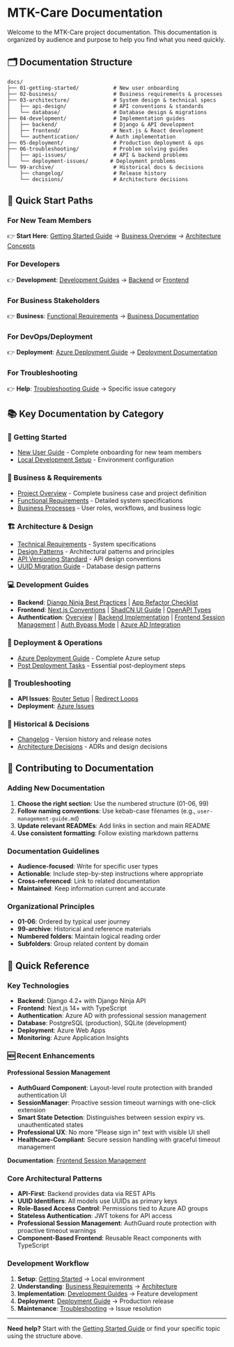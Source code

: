 # MTK-Care Documentation

Welcome to the MTK-Care project documentation. This documentation is organized by audience and purpose to help you find what you need quickly.

## 🗂️ Documentation Structure

```
docs/
├── 01-getting-started/           # New user onboarding
├── 02-business/                  # Business requirements & processes
├── 03-architecture/              # System design & technical specs
│   ├── api-design/               # API conventions & standards
│   └── database/                 # Database design & migrations
├── 04-development/               # Implementation guides
│   ├── backend/                  # Django & API development
│   ├── frontend/                 # Next.js & React development
│   └── authentication/          # Auth implementation
├── 05-deployment/                # Production deployment & ops
├── 06-troubleshooting/           # Problem solving guides
│   ├── api-issues/               # API & backend problems
│   └── deployment-issues/       # Deployment problems
└── 99-archive/                   # Historical docs & decisions
    ├── changelog/                # Release history
    └── decisions/                # Architecture decisions
```

## 🚀 Quick Start Paths

### For New Team Members
👉 **Start Here**: [Getting Started Guide](./01-getting-started/) → [Business Overview](./02-business/) → [Architecture Concepts](./03-architecture/)

### For Developers
👉 **Development**: [Development Guides](./04-development/) → [Backend](./04-development/backend/) or [Frontend](./04-development/frontend/)

### For Business Stakeholders
👉 **Business**: [Functional Requirements](./02-business/functional-requirements.md) → [Business Documentation](./02-business/)

### For DevOps/Deployment
👉 **Deployment**: [Azure Deployment Guide](./05-deployment/azure-deployment-guide.md) → [Deployment Documentation](./05-deployment/)

### For Troubleshooting
👉 **Help**: [Troubleshooting Guide](./06-troubleshooting/) → Specific issue category

## 📚 Key Documentation by Category

### 🎯 Getting Started
- [New User Guide](./01-getting-started/) - Complete onboarding for new team members
- [Local Development Setup](./01-getting-started/) - Environment configuration

### 💼 Business & Requirements  
- [Project Overview](./02-business/project-overview.md) - Complete business case and project definition
- [Functional Requirements](./02-business/functional-requirements.md) - Detailed system specifications
- [Business Processes](./02-business/) - User roles, workflows, and business logic

### 🏗️ Architecture & Design
- [Technical Requirements](./03-architecture/technical-requirements.md) - System specifications
- [Design Patterns](./03-architecture/design-patterns.md) - Architectural patterns and principles
- [API Versioning Standard](./03-architecture/api-design/api-versioning-standard.md) - API design conventions
- [UUID Migration Guide](./03-architecture/database/uuid-migration-guide.md) - Database design patterns

### 💻 Development Guides
- **Backend**: [Django Ninja Best Practices](./04-development/backend/django-ninja-best-practices.md) | [App Refactor Checklist](./04-development/backend/app-refactor-checklist.md)
- **Frontend**: [Next.js Conventions](./04-development/frontend/nextjs-conventions.md) | [ShadCN UI Guide](./04-development/frontend/ShadCN-context.md) | [OpenAPI Types](./04-development/frontend/openapi-type-generation.md)
- **Authentication**: [Overview](./04-development/authentication/overview.md) | [Backend Implementation](./04-development/authentication/backend-implementation.md) | [Frontend Session Management](./04-development/authentication/frontend-session-management.md) | [Auth Bypass Mode](./04-development/authentication/auth-bypass-mode.md) | [Azure AD Integration](./04-development/authentication/azure-ad-role-integration.md)

### 🚀 Deployment & Operations
- [Azure Deployment Guide](./05-deployment/azure-deployment-guide.md) - Complete Azure setup
- [Post Deployment Tasks](./05-deployment/post-deployment-tasks.md) - Essential post-deployment steps

### 🔧 Troubleshooting
- **API Issues**: [Router Setup](./06-troubleshooting/api-issues/router-setup.md) | [Redirect Loops](./06-troubleshooting/api-issues/redirect-loops.md)
- **Deployment**: [Azure Issues](./06-troubleshooting/deployment-issues/azure-issues.md)

### 📜 Historical & Decisions
- [Changelog](./99-archive/changelog/) - Version history and release notes  
- [Architecture Decisions](./99-archive/decisions/) - ADRs and design decisions

## 📖 Contributing to Documentation

### Adding New Documentation
1. **Choose the right section**: Use the numbered structure (01-06, 99)
2. **Follow naming conventions**: Use kebab-case filenames (e.g., `user-management-guide.md`)
3. **Update relevant READMEs**: Add links in section and main README
4. **Use consistent formatting**: Follow existing markdown patterns

### Documentation Guidelines
- **Audience-focused**: Write for specific user types
- **Actionable**: Include step-by-step instructions where appropriate
- **Cross-referenced**: Link to related documentation
- **Maintained**: Keep information current and accurate

### Organizational Principles
- **01-06**: Ordered by typical user journey
- **99-archive**: Historical and reference materials
- **Numbered folders**: Maintain logical reading order
- **Subfolders**: Group related content by domain

## 🔗 Quick Reference

### Key Technologies
- **Backend**: Django 4.2+ with Django Ninja API
- **Frontend**: Next.js 14+ with TypeScript
- **Authentication**: Azure AD with professional session management
- **Database**: PostgreSQL (production), SQLite (development)
- **Deployment**: Azure Web Apps
- **Monitoring**: Azure Application Insights

### 🆕 Recent Enhancements

#### Professional Session Management
- **AuthGuard Component**: Layout-level route protection with branded authentication UI
- **SessionManager**: Proactive session timeout warnings with one-click extension
- **Smart State Detection**: Distinguishes between session expiry vs. unauthenticated states
- **Professional UX**: No more "Please sign in" text with visible UI shell
- **Healthcare-Compliant**: Secure session handling with graceful timeout management

**Documentation**: [Frontend Session Management](./04-development/authentication/frontend-session-management.md)

### Core Architectural Patterns
- **API-First**: Backend provides data via REST APIs
- **UUID Identifiers**: All models use UUIDs as primary keys
- **Role-Based Access Control**: Permissions tied to Azure AD groups
- **Stateless Authentication**: JWT tokens for API access
- **Professional Session Management**: AuthGuard route protection with proactive timeout warnings
- **Component-Based Frontend**: Reusable React components with TypeScript

### Development Workflow
1. **Setup**: [Getting Started](./01-getting-started/) → Local environment
2. **Understanding**: [Business Requirements](./02-business/) → [Architecture](./03-architecture/)  
3. **Implementation**: [Development Guides](./04-development/) → Feature development
4. **Deployment**: [Deployment Guide](./05-deployment/) → Production release
5. **Maintenance**: [Troubleshooting](./06-troubleshooting/) → Issue resolution

---

**Need help?** Start with the [Getting Started Guide](./01-getting-started/) or find your specific topic using the structure above.
